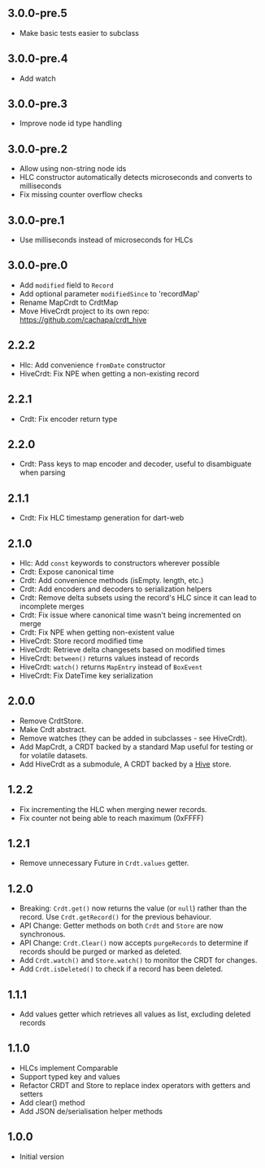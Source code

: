 ## 3.0.0-pre.5
- Make basic tests easier to subclass

## 3.0.0-pre.4
- Add watch

## 3.0.0-pre.3
- Improve node id type handling

## 3.0.0-pre.2
- Allow using non-string node ids
- HLC constructor automatically detects microseconds and converts to milliseconds
- Fix missing counter overflow checks

## 3.0.0-pre.1
- Use milliseconds instead of microseconds for HLCs

## 3.0.0-pre.0
- Add `modified` field to `Record`
- Add optional parameter `modifiedSince` to 'recordMap'
- Rename MapCrdt to CrdtMap
- Move HiveCrdt project to its own repo: https://github.com/cachapa/crdt_hive

## 2.2.2
- Hlc: Add convenience `fromDate` constructor
- HiveCrdt: Fix NPE when getting a non-existing record

## 2.2.1
- Crdt: Fix encoder return type

## 2.2.0
- Crdt: Pass keys to map encoder and decoder, useful to disambiguate when parsing

## 2.1.1
- Crdt: Fix HLC timestamp generation for dart-web

## 2.1.0
- Hlc: Add `const` keywords to constructors wherever possible
- Crdt: Expose canonical time
- Crdt: Add convenience methods (isEmpty. length, etc.)
- Crdt: Add encoders and decoders to serialization helpers
- Crdt: Remove delta subsets using the record's HLC since it can lead to incomplete merges
- Crdt: Fix issue where canonical time wasn't being incremented on merge
- Crdt: Fix NPE when getting non-existent value
- HiveCrdt: Store record modified time
- HiveCrdt: Retrieve delta changesets based on modified times
- HiveCrdt: `between()` returns values instead of records
- HiveCrdt: `watch()` returns `MapEntry` instead of `BoxEvent`
- HiveCrdt: Fix DateTime key serialization

## 2.0.0
- Remove CrdtStore.
- Make Crdt abstract.
- Remove watches (they can be added in subclasses - see HiveCrdt).
- Add MapCrdt, a CRDT backed by a standard Map useful for testing or for volatile datasets.
- Add HiveCrdt as a submodule, A CRDT backed by a [Hive](https://pub.dev/packages/hive) store.

## 1.2.2
- Fix incrementing the HLC when merging newer records.
- Fix counter not being able to reach maximum (0xFFFF)

## 1.2.1
- Remove unnecessary Future in `Crdt.values` getter.

## 1.2.0
- Breaking: `Crdt.get()` now returns the value (or `null`) rather than the record. Use `Crdt.getRecord()` for the previous behaviour.
- API Change: Getter methods on both `Crdt` and `Store` are now synchronous.
- API Change: `Crdt.Clear()` now accepts `purgeRecords` to determine if records should be purged or marked as deleted.
- Add `Crdt.watch()` and `Store.watch()` to monitor the CRDT for changes.
- Add `Crdt.isDeleted()` to check if a record has been deleted.

## 1.1.1
- Add values getter which retrieves all values as list, excluding deleted records

## 1.1.0
- HLCs implement Comparable
- Support typed key and values
- Refactor CRDT and Store to replace index operators with getters and setters
- Add clear() method
- Add JSON de/serialisation helper methods

## 1.0.0
- Initial version
